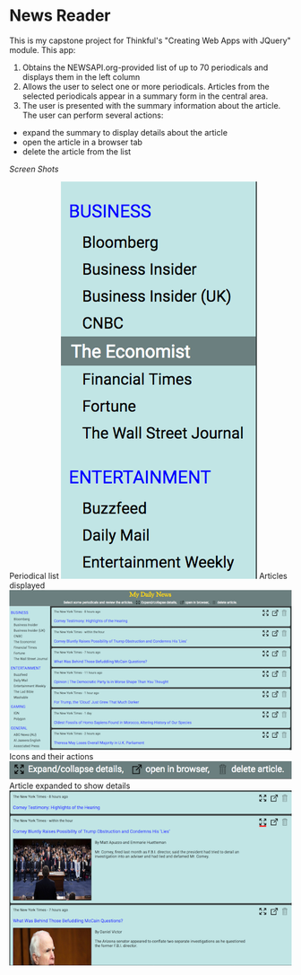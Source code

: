 News Reader
===========

This is my capstone project for Thinkful's "Creating Web Apps with JQuery" module. This app:

1. Obtains the NEWSAPI.org-provided list of up to 70 periodicals and displays them in the left column
2. Allows the user to select one or more periodicals. Articles from the selected periodicals appear in a
summary form in the central area.
3. The user is presented with the summary information about the article. The user can perform several actions:
* expand the summary to display details about the article
* open the article in a browser tab
* delete the article from the list

*Screen Shots*

Periodical list ![Periodical list](screenshots/periodicals.png)
Articles displayed ![Articles displayed](screenshots/articles-selected.png)
Icons and their actions ![Icons](screenshots/icon-legend.png)
Article expanded to show details ![Article expanded](screenshots/articles-expanded.png)
